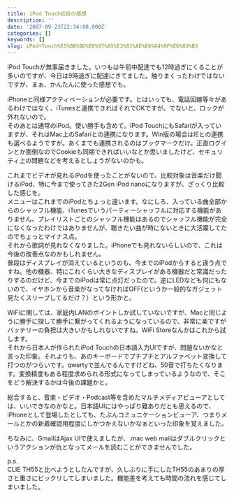 ```yaml
---
title: iPod Touch初日の感想
description: ''
date: '2007-09-23T22:34:00.000Z'
categories: []
keywords: []
slug: iPod+Touch%E5%88%9D%E6%97%A5%E3%81%AE%E6%84%9F%E6%83%B3
---
```

iPod Touchが無事届きました。いつもは午前中配達でも12時過ぎにくることが多いのですが、今日は9時過ぎに配達にきてました。触りまくったわけではないですが、まぁ、かんたんに使った感想でも。

iPhoneと同様アクティベーションが必要です。とはいっても、電話回線等々があるわけではなく、iTunesと連携できればそれでOKですが。でないと、ロックが外れないので。  
そのあとは通常のiPod。使い勝手も含めて。iPod TouchにもSafariが入っていますが、それはMac上のSafariとの連携になります。Win版の場合はIEとの連携も選べるようですが。あくまでも連携されるのはブックマークだけ。正直ログインとか面倒なのでCookieも同期できればいいなとか思いましたけど、セキュリティ上の問題などを考えるとしょうがないのかも。

これまでビデオが見れるiPodを使ったことがないので、比較対象は音楽だけ聞けるiPod、特に今まで使ってきた2Gen iPod nanoになりますが、ざっくり比較した感じを。  
メニューはこれまでのiPodとちょっと違います。なにしろ、入っている曲全部からのシャッフル機能、iTunesでいうパーティーシャッフルに対応する機能がありません。プレイリストごとのシャッフル機能はあるのでシャッフル機能が完全になくなったわけではありませんが、聴きたい曲が時にないときに大活躍してたのでちょっとマイナス点。  
それから歌詞が見れなくなりました。iPhoneでも見れないらしいので、これは今後の改善点なのかもしれません。  
普段はディスプレイが消えているというのも、今までのiPodからすると違う点ですね。他の機器、特にこれくらい大きなディスプレイがある機器だと常識だったりするのだけど、今までのiPodは常に点灯だったので。逆にLEDなども何にもないので、イヤホンから音楽がなってなければOFF(というか一般的なガジェット見たくスリープしてるだけ？）という形かと。

WiFiに関しては、家庭内LANのポイントしか試していないですが、Macと同じように勝手に探して勝手に繋がってくれるようになっているので、非常に楽ですがバッテリーの負担は大きいかもしれないですね。WiFi Storeなんかはこれから試します。  
それから日本人が作られたiPod Touchの日本語入力UIですが、問題ないかなと言った印象。それよりも、あのキーボードでプチプチとアルファベット変換して打つのがつらいです。qwertyで並んでるんですけどね、50音で打ちたくなります。変換精度もある程度求められる形式になってしまっているようなので、そこをどう解決するかは今後の課題かと。

総合すると、音楽・ビデオ・Podcast等を含めたマルチメディアビューアとしては、いいできなのかなと。日本語UIにはやっぱり難ありだとも思えるので、iPhoneとして登場したとしても、たぶんコミュニケーションビューア、つまりメールとかの新着確認用程度にしかつかえないかなぁといった印象を覚えました。

ちなみに、GmailはAjax UIで使えましたが、.mac web mailはダブルクリックというアクションが仇となってメールを読むことができませんでした。

p.s.  
CLIE TH55と比べようとしたんですが、久しぶりに手にしたTH55のあまりの厚さと重さにビックリしてしまいました。機能差を考えても時間の流れを感じてしまいました。